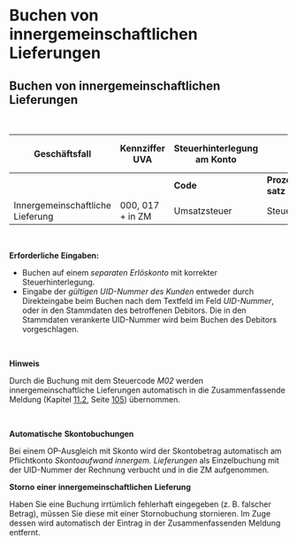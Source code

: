 # Buchen von innergemeinschaftlichen Lieferungen

## Buchen von innergemeinschaftlichen Lieferungen

&nbsp;

| **Geschäftsfall** | **Kennziffer** **UVA** | **Steuerhinterlegung** **am** **Konto** |  |  | **Eingabe** **im Buchungsdialog** **(Feld Code)** | **Anzeige** **Journal/Konto** |
| --- | --- | --- | --- | --- | --- | --- |
|  |  | **Code** | **Prozent-satz** | **Steuertyp** |  |  |
| Innergemeinschaftliche Lieferung | &#48;00, 017 + in ZM | Umsatzsteuer | Steuerfrei | ig Lieferung | &#48;2 | M02 |


&nbsp;

**Erforderliche** **Eingaben:**

* Buchen auf einem *separaten Erlöskonto* mit korrekter Steuerhinterlegung.
* Eingabe der *gültigen UID-Nummer des Kunden* entweder durch Direkteingabe beim Buchen nach dem Textfeld im Feld *UID-Nummer*, oder in den Stammdaten des betroffenen Debitors. Die in den Stammdaten verankerte UID-Nummer wird beim Buchen des Debitors vorgeschlagen.

&nbsp;

**Hinweis**

Durch die Buchung mit dem Steuercode *M02* werden innergemeinschaftliche Lieferungen automatisch in die Zusammenfassende Meldung (Kapitel [11.2](<FIBUNextHandbuch1.md#\_Ref74578930>), Seite [105](<FIBUNextHandbuch1.md#\_Ref74578930>)) übernommen.

&nbsp;

**Automatische** **Skontobuchungen**

Bei einem OP-Ausgleich mit Skonto wird der Skontobetrag automatisch am Pflichtkonto *Skontoaufwand innergem. Lieferungen* als Einzelbuchung mit der UID-Nummer der Rechnung verbucht und in die ZM aufgenommen.

**Storno** **einer** **innergemeinschaftlichen** **Lieferung**

Haben Sie eine Buchung irrtümlich fehlerhaft eingegeben (z. B. falscher Betrag), müssen Sie diese mit einer Stornobuchung stornieren. Im Zuge dessen wird automatisch der Eintrag in der Zusammenfassenden Meldung entfernt.

